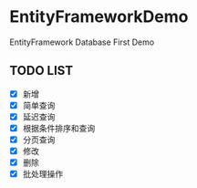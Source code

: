 # EntityFrameworkDemo

EntityFramework Database First Demo

## TODO LIST
- [x] 新增
- [x] 简单查询
- [x] 延迟查询
- [x] 根据条件排序和查询
- [x] 分页查询
- [x] 修改
- [x] 删除
- [x] 批处理操作